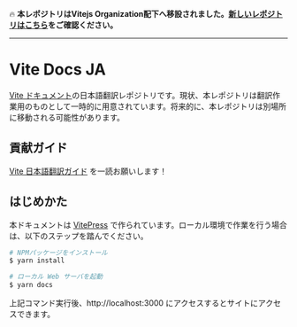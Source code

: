 🔥 **本レポジトリはVitejs Organization配下へ移設されました。[新しいレポジトリはこちら](https://github.com/vitejs/docs-ja)をご確認ください。**

---

# Vite Docs JA

[Vite ドキュメント](https://vitejs.dev)の日本語翻訳レポジトリです。現状、本レポジトリは翻訳作業用のものとして一時的に用意されています。将来的に、本レポジトリは別場所に移動される可能性があります。

## 貢献ガイド
[Vite 日本語翻訳ガイド](https://github.com/vuejs-jp/vite-docs-ja/blob/main/CONTRIBUTING.md) を一読お願いします！


## はじめかた

本ドキュメントは [VitePress](https://vitepress.vuejs.org/) で作られています。ローカル環境で作業を行う場合は、以下のステップを踏んでください。

```bash
# NPMパッケージをインストール
$ yarn install

# ローカル Web サーバを起動
$ yarn docs
```  

上記コマンド実行後、http://localhost:3000 にアクセスするとサイトにアクセスできます。

